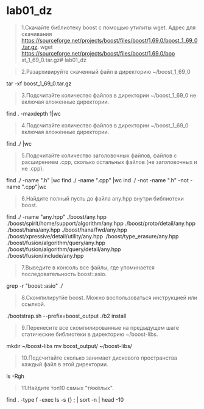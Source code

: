 # lab01_dz

> 1.Скачайте библиотеку boost с помощью утилиты wget. Адрес для скачивания https://sourceforge.net/projects/boost/files/boost/1.69.0/boost_1_69_0.tar.gz.
wget https://sourceforge.net/projects/boost/files/boost/1.69.0/boo st_1_69_0.tar.gz# lab01_dz

> 2.Разархивируйте скаченный файл в директорию ~/boost_1_69_0

tar -xf boost_1_69_0.tar.gz

> 3.Подсчитайте количество файлов в директории ~/boost_1_69_0 не включая вложенные директории.

find . -maxdepth 1|wc

> 4.Подсчитайте количество файлов в директории ~/boost_1_69_0 включая вложенные директории.

find ./ |wc

> 5.Подсчитайте количество заголовочных файлов, файлов с расширением .cpp, сколько остальных файлов (не заголовочных и не .cpp).

find ./ -name ".h" |wc
find ./ -name ".cpp" |wc
ind ./ -not -name ".h" -not -name ".cpp"|wc

> 6.Найдите полный пусть до файла any.hpp внутри библиотеки boost.

find ./ -name "any.hpp"
./boost/any.hpp
./boost/spirit/home/support/algorithm/any.hpp
./boost/proto/detail/any.hpp
./boost/hana/any.hpp
./boost/hana/fwd/any.hpp
./boost/xpressive/detail/utility/any.hpp
./boost/type_erasure/any.hpp
./boost/fusion/algorithm/query/any.hpp
./boost/fusion/algorithm/query/detail/any.hpp
./boost/fusion/include/any.hpp

> 7.Выведите в консоль все файлы, где упоминается последовательность boost::asio.

grep -r "boost::asio" ./

> 8.Скомпилирутйе boost. Можно воспользоваться инструкцией или ссылкой.

./bootstrap.sh --prefix=boost_output
./b2 install

> 9.Перенесите все скомпилированные на предыдущем шаге статические библиотеки в директорию ~/boost-libs.

mkdir ~/boost-libs
mv boost_output/ ~/boost-libs/

> 10.Подсчитайте сколько занимает дискового пространства каждый файл в этой директории.

ls -Rgh

> 11.Найдите топ10 самых "тяжёлых".

find . -type f -exec ls -s {} ; | sort -n | head -10



